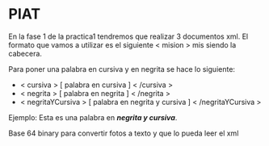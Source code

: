 # PIAT

En la fase 1 de la practica1 tendremos que realizar 3 documentos xml.
El formato que vamos a utilizar es el siguiente < mision > mis siendo la cabecera.

Para poner una palabra en cursiva y en negrita se hace lo siguiente:
- < cursiva > [ palabra en cursiva ] < /cursiva >
- < negrita > [ palabra en negrita ] < /negrita >
- < negritaYCursiva > [ palabra en negrita y cursiva ] < /negritaYCursiva >

Ejemplo:
<texto>
  Esta es una palabra en <b><i>negrita y cursiva</i></b>.
</texto>


Base 64 binary para convertir fotos a texto y que lo pueda leer el xml